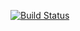 [![Build Status](https://dev.azure.com/pritesht040223/testProject/_apis/build/status/pritesht04.mvc-test-app?branchName=master)](https://dev.azure.com/pritesht040223/testProject/_build/latest?definitionId=1&branchName=master)
